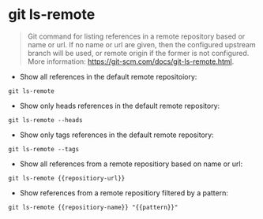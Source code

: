 # git ls-remote

> Git command for listing references in a remote repository based or name or url.
> If no name or url are given, then the configured upstream branch will be used, or remote origin if the former is not configured.
> More information: <https://git-scm.com/docs/git-ls-remote.html>.

- Show all references in the default remote repositoiory:

`git ls-remote`

- Show only heads references in the default remote repository:

`git ls-remote --heads`

- Show only tags references in the default remote repository:

`git ls-remote --tags`

- Show all references from a remote repositiory based on name or url:

`git ls-remote {{repositiory-url}}`

- Show references from a remote repositiory filtered by a pattern:

`git ls-remote {{repositiory-name}} "{{pattern}}"`
